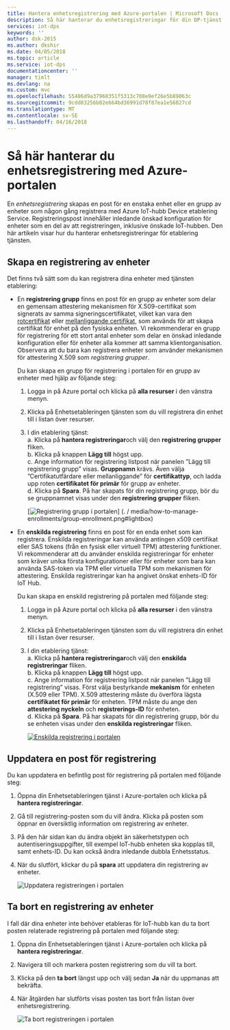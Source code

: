 ```yaml
---
title: Hantera enhetsregistrering med Azure-portalen | Microsoft Docs
description: Så här hanterar du enhetsregistreringar för din DP-tjänst i Azure Portal
services: iot-dps
keywords: ''
author: dsk-2015
ms.author: dkshir
ms.date: 04/05/2018
ms.topic: article
ms.service: iot-dps
documentationcenter: ''
manager: timlt
ms.devlang: na
ms.custom: mvc
ms.openlocfilehash: 55486d9a37968351f5313c708e9ef26e5b89063c
ms.sourcegitcommit: 9cdd83256b82e664bd36991d78f87ea1e56827cd
ms.translationtype: MT
ms.contentlocale: sv-SE
ms.lasthandoff: 04/16/2018
---
```

# <a name="how-to-manage-device-enrollments-with-azure-portal"></a>Så här hanterar du enhetsregistrering med Azure-portalen

En *enhetsregistrering* skapas en post för en enstaka enhet eller en grupp av enheter som någon gång registrera med Azure IoT-hubb Device etablering Service. Registreringspost innehåller inledande önskad konfiguration för enheter som en del av att registreringen, inklusive önskade IoT-hubben. Den här artikeln visar hur du hanterar enhetsregistreringar för etablering tjänsten.


## <a name="create-a-device-enrollment"></a>Skapa en registrering av enheter

Det finns två sätt som du kan registrera dina enheter med tjänsten etablering:

* En **registrering grupp** finns en post för en grupp av enheter som delar en gemensam attestering mekanismen för X.509-certifikat som signerats av samma signeringscertifikatet, vilket kan vara den [rotcertifikat](https://docs.microsoft.com/azure/iot-dps/concepts-security#root-certificate) eller [mellanliggande certifikat](https://docs.microsoft.com/azure/iot-dps/concepts-security#intermediate-certificate), som används för att skapa certifikat för enhet på den fysiska enheten. Vi rekommenderar en grupp för registrering för ett stort antal enheter som delar en önskad inledande konfiguration eller för enheter alla kommer att samma klientorganisation. Observera att du bara kan registrera enheter som använder mekanismen för attestering X.509 som *registrering grupper*. 

    Du kan skapa en grupp för registrering i portalen för en grupp av enheter med hjälp av följande steg:

    1. Logga in på Azure portal och klicka på **alla resurser** i den vänstra menyn.  
    2. Klicka på Enhetsetableringen tjänsten som du vill registrera din enhet till i listan över resurser.  
    3. I din etablering tjänst:  
       a. Klicka på **hantera registreringar**och välj den **registrering grupper** fliken.  
       b. Klicka på knappen **Lägg till** högst upp.  
       c. Ange information för registrering listpost när panelen ”Lägg till registrering grupp” visas.  **Gruppnamn** krävs. Även välja ”Certifikatutfärdare eller mellanliggande” för **certifikattyp**, och ladda upp roten **certifikatet för primär** för grupp av enheter.  
       d. Klicka på **Spara**. På har skapats för din registrering grupp, bör du se gruppnamnet visas under den **registrering grupper** fliken.  

       [![Registrering grupp i portalen](./media/how-to-manage-enrollments/group-enrollment.png)] (. / media/how-to-manage-enrollments/group-enrollment.png#lightbox)
    

* En **enskilda registrering** finns en post för en enda enhet som kan registrera. Enskilda registreringar kan använda antingen x509 certifikat eller SAS tokens (från en fysisk eller virtuell TPM) attestering funktioner. Vi rekommenderar att du använder enskilda registreringar för enheter som kräver unika första konfigurationer eller för enheter som bara kan använda SAS-token via TPM eller virtuella TPM som mekanismen för attestering. Enskilda registreringar kan ha angivet önskat enhets-ID för IoT Hub.

    Du kan skapa en enskild registrering på portalen med följande steg:

    1. Logga in på Azure portal och klicka på **alla resurser** i den vänstra menyn.
    2. Klicka på Enhetsetableringen tjänsten som du vill registrera din enhet till i listan över resurser.
    3. I din etablering tjänst:  
       a. Klicka på **hantera registreringar**och välj den **enskilda registreringar** fliken.  
       b. Klicka på knappen **Lägg till** högst upp.   
       c. Ange information för registrering listpost när panelen ”Lägg till registrering” visas. Först välja bestyrkande **mekanism** för enheten (X.509 eller TPM). X.509 attestering måste du överföra lägsta **certifikatet för primär** för enheten. TPM måste du ange den **attestering nyckeln** och **registrerings-ID** för enheten.  
       d. Klicka på **Spara**. På har skapats för din registrering grupp, bör du se enheten visas under den **enskilda registreringar** fliken.  

       [![Enskilda registrering i portalen](./media/how-to-manage-enrollments/individual-enrollment.png)](./media/how-to-manage-enrollments/individual-enrollment.png#lightbox)

## <a name="update-an-enrollment-entry"></a>Uppdatera en post för registrering
Du kan uppdatera en befintlig post för registrering på portalen med följande steg:

1. Öppna din Enhetsetableringen tjänst i Azure-portalen och klicka på **hantera registreringar**. 
2. Gå till registrering-posten som du vill ändra. Klicka på posten som öppnar en översiktlig information om registrering av enheter. 
3. På den här sidan kan du ändra objekt än säkerhetstypen och autentiseringsuppgifter, till exempel IoT-hubb enheten ska kopplas till, samt enhets-ID. Du kan också ändra inledande dubbla Enhetsstatus. 
4. När du slutfört, klickar du på **spara** att uppdatera din registrering av enheter. 

    ![Uppdatera registreringen i portalen](./media/how-to-manage-enrollments/update-enrollment.png)

## <a name="remove-a-device-enrollment"></a>Ta bort en registrering av enheter
I fall där dina enheter inte behöver etableras för IoT-hubb kan du ta bort posten relaterade registrering på portalen med följande steg:

1. Öppna din Enhetsetableringen tjänst i Azure-portalen och klicka på **hantera registreringar**. 
2. Navigera till och markera posten registrering som du vill ta bort. 
3. Klicka på den **ta bort** längst upp och välj sedan **Ja** när du uppmanas att bekräfta. 
5. När åtgärden har slutförts visas posten tas bort från listan över enhetsregistrering. 
 
    ![Ta bort registreringen i portalen](./media/how-to-manage-enrollments/remove-enrollment.png)


